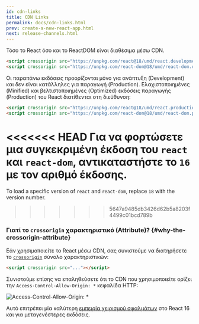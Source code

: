 ```yaml
---
id: cdn-links
title: CDN Links
permalink: docs/cdn-links.html
prev: create-a-new-react-app.html
next: release-channels.html
---
```


Τόσο το React όσο και το ReactDOM είναι διαθέσιμα μέσω CDN.

```html
<script crossorigin src="https://unpkg.com/react@18/umd/react.development.js"></script>
<script crossorigin src="https://unpkg.com/react-dom@18/umd/react-dom.development.js"></script>
```

Οι παραπάνω εκδόσεις προορίζονται μόνο για ανάπτυξη (Development) και δεν είναι κατάλληλες για παραγωγή (Production). Ελαχιστοποιημένες (Minified) και βελτιστοποιημένες (Optimized) εκδόσεις παραγωγής (Production) του React διατίθενται στη διεύθυνση:

```html
<script crossorigin src="https://unpkg.com/react@18/umd/react.production.min.js"></script>
<script crossorigin src="https://unpkg.com/react-dom@18/umd/react-dom.production.min.js"></script>
```

<<<<<<< HEAD
Για να φορτώσετε μια συγκεκριμένη έκδοση του `react` και `react-dom`, αντικαταστήστε το `16` με τον αριθμό έκδοσης.
=======
To load a specific version of `react` and `react-dom`, replace `18` with the version number.
>>>>>>> 5647a9485db3426d62b5a8203f4499c01bcd789b

### Γιατί το `crossorigin` χαρακτηριστικό (Attribute)? {#why-the-crossorigin-attribute}

Εάν χρησιμοποιείτε το React μέσω CDN, σας συνιστούμε να διατηρήσετε το [`crossorigin`](https://developer.mozilla.org/en-US/docs/Web/HTML/CORS_settings_attributes) σύνολο χαρακτηριστικών:

```html
<script crossorigin src="..."></script>
```

Συνιστούμε επίσης να επαληθεύσετε ότι το CDN που χρησιμοποιείτε ορίζει την `Access-Control-Allow-Origin: *` κεφαλίδα HTTP:

![Access-Control-Allow-Origin: *](../images/docs/cdn-cors-header.png)

Αυτό επιτρέπει μία καλύτερη [εμπειρία χειρισμού σφαλμάτων](/blog/2017/07/26/error-handling-in-react-16.html) στο React 16 και για μεταγενέστερες εκδόσεις.
